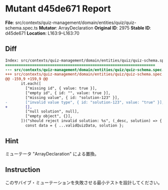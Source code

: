 # Mutant d45de671 Report

**File**: src/contexts/quiz-management/domain/entities/quiz/quiz-schema.spec.ts
**Mutator**: ArrayDeclaration
**Original ID**: 2975
**Stable ID**: d45de671
**Location**: L163:9–L163:70

## Diff

```diff
Index: src/contexts/quiz-management/domain/entities/quiz/quiz-schema.spec.ts
===================================================================
--- src/contexts/quiz-management/domain/entities/quiz/quiz-schema.spec.ts	original
+++ src/contexts/quiz-management/domain/entities/quiz/quiz-schema.spec.ts	mutated #2975
@@ -159,9 +159,9 @@
       it.each([
         ["missing id", { value: true }],
         ["empty id", { id: "", value: true }],
         ["missing value", { id: "solution-123" }],
-        ["invalid value type", { id: "solution-123", value: "true" }],
+        [],
         ["null solution", null],
         ["empty object", {}],
       ])("should reject invalid solution: %s", (_desc, solution) => {
         const data = { ...validQuizData, solution };
```

## Hint

ミューテータ "ArrayDeclaration" による置換。

## Instruction

このサバイブ・ミューテーションを失敗させる最小テストを設計してください。
